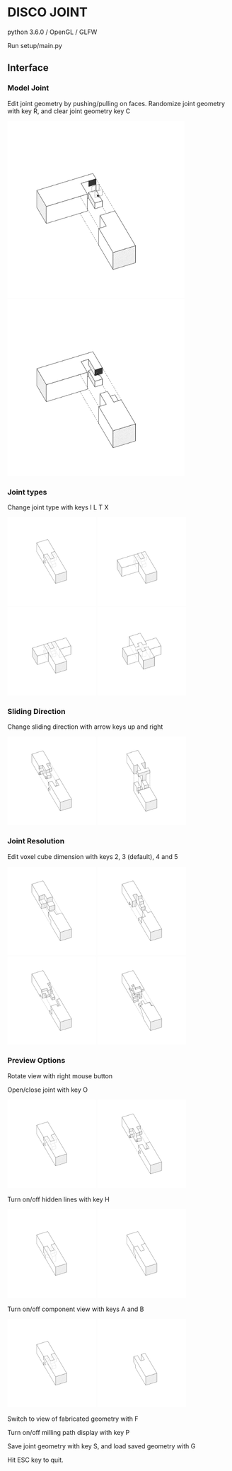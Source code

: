 # DISCO JOINT

python 3.6.0 / OpenGL / GLFW

Run setup/main.py

## Interface

### Model Joint
Edit joint geometry by pushing/pulling on faces. Randomize joint geometry with key R, and clear joint geometry key C
<p float="left">
  <img src="/Screenshots/screenshot_edit_pulled.png" width="400" />
  <img src="/Screenshots/screenshot_edit_result.png" width="400" />
</p>

### Joint types
Change joint type with keys I L T X
<p float="left">
  <img src="/Screenshots/screenshot_type_I.png" width="200" />
  <img src="/Screenshots/screenshot_type_L.png" width="200" />
  <img src="/Screenshots/screenshot_type_T.png" width="200" />
  <img src="/Screenshots/screenshot_type_X.png" width="200" /> 
</p>

### Sliding Direction
Change sliding direction with arrow keys up and right
<p float="left">
  <img src="/Screenshots/screenshot_open.png" width="200" />
  <img src="/Screenshots/screenshot_direction.png" width="200" />
</p>

### Joint Resolution
Edit voxel cube dimension with keys 2, 3 (default), 4 and 5
<p float="left">
  <img src="/Screenshots/screenshot_dim_2.png" width="200" />
  <img src="/Screenshots/screenshot_dim_3.png" width="200" />
  <img src="/Screenshots/screenshot_dim_4.png" width="200" />
  <img src="/Screenshots/screenshot_dim_5.png" width="200" /> 
</p>


### Preview Options

Rotate view with right mouse button

Open/close joint with key O
<p float="left">
  <img src="/Screenshots/screenshot_type_I.png" width="200" />
  <img src="/Screenshots/screenshot_open.png" width="200" />
</p>

Turn on/off hidden lines with key H
<p float="left">
  <img src="/Screenshots/screenshot_hidden_show.png" width="200" />
  <img src="/Screenshots/screenshot_hidden_hide.png" width="200" />
</p>

Turn on/off component view with keys A and B
<p float="left">
  <img src="/Screenshots/screenshot_type_I.png" width="200" />
  <img src="/Screenshots/screenshot_comp_hide.png" width="200" />
</p>

Switch to view of fabricated geometry with F

Turn on/off milling path display with key P

Save joint geometry with key S, and load saved geometry with G

Hit ESC key to quit.
